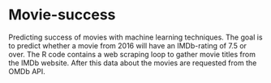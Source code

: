 # Movie-success
Predicting success of movies with machine learning techniques. The goal is to predict whether a movie from 2016 will have an IMDb-rating of 7.5 or over. The R code contains a web scraping loop to gather movie titles from the IMDb website. After this data about the movies are requested from the OMDb API. 
